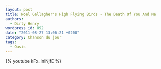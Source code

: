 ```yaml
---
layout: post
title: Noel Gallagher's High Flying Birds - The Death Of You And Me
authors:
  - Dirty Henry
wordpress_id: 892
date: "2011-08-27 13:06:21 +0200"
category: Chanson du jour
tags:
  - Oasis
---
```


{% youtube kFx_IniNjfE %}
